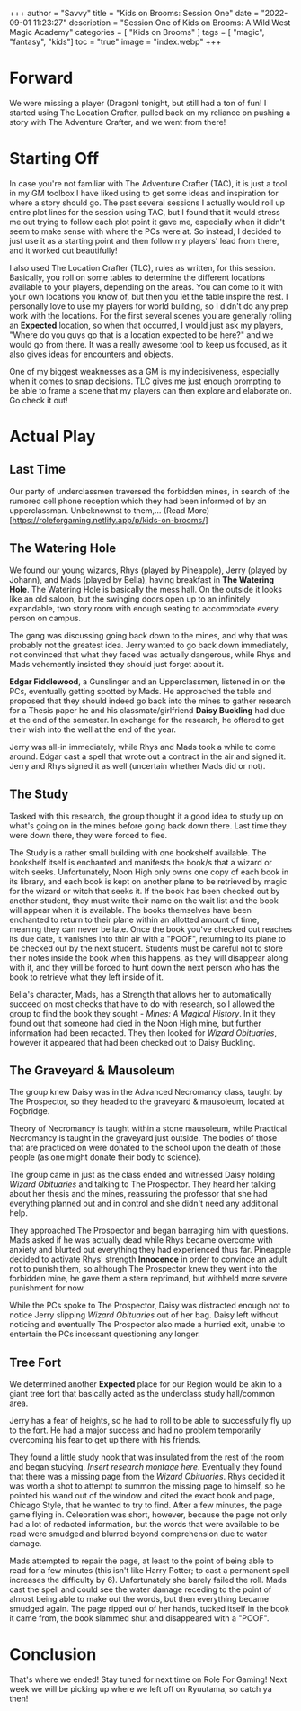 +++
author = "Savvy"
title = "Kids on Brooms: Session One"
date = "2022-09-01 11:23:27"
description = "Session One of Kids on Brooms:  A Wild West Magic Academy"
categories = [
"Kids on Brooms"
]
tags = [
"magic",
"fantasy",
"kids"]
toc = "true"
image = "index.webp"
+++

# Forward
We were missing a player (Dragon) tonight, but still had a ton of fun! I started using The Location Crafter, pulled back on my reliance on pushing a story with The Adventure Crafter, and we went from there!

# Starting Off
In case you're not familiar with The Adventure Crafter (TAC), it is just a tool in my GM toolbox I have liked using to get some ideas and inspiration for where a story should go. The past several sessions I actually would roll up entire plot lines for the session using TAC, but I found that it would stress me out trying to follow each plot point it gave me, especially when it didn't seem to make sense with where the PCs were at. So instead, I decided to just use it as a starting point and then follow my players' lead from there, and it worked out beautifully!

I also used The Location Crafter (TLC), rules as written, for this session. Basically, you roll on some tables to determine the different locations available to your players, depending on the areas. You can come to it with your own locations you know of, but then you let the table inspire the rest. I personally love to use my players for world building, so I didn't do any prep work with the locations. For the first several scenes you are generally rolling an **Expected** location, so when that occurred, I would just ask my players, "Where do you guys go that is a location expected to be here?" and we would go from there. It was a really awesome tool to keep us focused, as it also gives ideas for encounters and objects.

One of my biggest weaknesses as a GM is my indecisiveness, especially when it comes to snap decisions. TLC gives me just enough prompting to be able to frame a scene that my players can then explore and elaborate on. Go check it out!

# Actual Play
## Last Time
Our party of underclassmen traversed the forbidden mines, in search of the rumored cell phone reception which they had been informed of by an upperclassman. Unbeknownst to them,... (Read More)[https://roleforgaming.netlify.app/p/kids-on-brooms/]

## The Watering Hole
We found our young wizards, Rhys (played by Pineapple), Jerry (played by Johann), and Mads (played by Bella), having breakfast in **The Watering Hole**. The Watering Hole is basically the mess hall. On the outside it looks like an old saloon, but the swinging doors open up to an infinitely expandable, two story room with enough seating to accommodate every person on campus.

The gang was discussing going back down to the mines, and why that was probably not the greatest idea. Jerry wanted to go back down immediately, not convinced that what they faced was actually dangerous, while Rhys and Mads vehemently insisted they should just forget about it.

**Edgar Fiddlewood**, a Gunslinger and an Upperclassmen, listened in on the PCs, eventually getting spotted by Mads. He approached the table and proposed that they should indeed go back into the mines to gather research for a Thesis paper he and his classmate/girlfriend **Daisy Buckling** had due at the end of the semester. In exchange for the research, he offered to get their wish into the well at the end of the year.

Jerry was all-in immediately, while Rhys and Mads took a while to come around. Edgar cast a spell that wrote out a contract in the air and signed it. Jerry and Rhys signed it as well (uncertain whether Mads did or not).

## The Study
Tasked with this research, the group thought it a good idea to study up on what's going on in the mines before going back down there. Last time they were down there, they were forced to flee.

The Study is a rather small building with one bookshelf available. The bookshelf itself is enchanted and manifests the book/s that a wizard or witch seeks. Unfortunately, Noon High only owns one copy of each book in its library, and each book is kept on another plane to be retrieved by magic for the wizard or witch that seeks it. If the book has been checked out by another student, they must write their name on the wait list and the book will appear when it is available. The books themselves have been enchanted to return to their plane within an allotted amount of time, meaning they can never be late. Once the book you've checked out reaches its due date, it vanishes into thin air with a "POOF", returning to its plane to be checked out by the next student. Students must be careful not to store their notes inside the book when this happens, as they will disappear along with it, and they will be forced to hunt down the next person who has the book to retrieve what they left inside of it.

Bella's character, Mads, has a Strength that allows her to automatically succeed on most checks that have to do with research, so I allowed the group to find the book they sought - *Mines: A Magical History*. In it they found out that someone had died in the Noon High mine, but further information had been redacted. They then looked for *Wizard Obituaries*, however it appeared that had been checked out to Daisy Buckling.

## The Graveyard & Mausoleum
The group knew Daisy was in the Advanced Necromancy class, taught by The Prospector, so they headed to the graveyard & mausoleum, located at Fogbridge.

Theory of Necromancy is taught within a stone mausoleum, while Practical Necromancy is taught in the graveyard just outside. The bodies of those that are practiced on were donated to the school upon the death of those people (as one might donate their body to science). 

The group came in just as the class ended and witnessed Daisy holding *Wizard Obituaries* and talking to The Prospector. They heard her talking about her thesis and the mines, reassuring the professor that she had everything planned out and in control and she didn't need any additional help.

They approached The Prospector and began barraging him with questions. Mads asked if he was actually dead while Rhys became overcome with anxiety and blurted out everything they had experienced thus far. Pineapple decided to activate Rhys' strength **Innocence** in order to convince an adult not to punish them, so although The Prospector knew they went into the forbidden mine, he gave them a stern reprimand, but withheld more severe punishment for now.

While the PCs spoke to The Prospector, Daisy was distracted enough not to notice Jerry slipping *Wizard Obituaries* out of her bag. Daisy left without noticing and eventually The Prospector also made a hurried exit, unable to entertain the PCs incessant questioning any longer.

## Tree Fort
We determined another **Expected** place for our Region would be akin to a giant tree fort that basically acted as the underclass study hall/common area.

Jerry has a fear of heights, so he had to roll to be able to successfully fly up to the fort. He had a major success and had no problem temporarily overcoming his fear to get up there with his friends.

They found a little study nook that was insulated from the rest of the room and began studying. *Insert research montage here*. Eventually they found that there was a missing page from the *Wizard Obituaries*. Rhys decided it was worth a shot to attempt to summon the missing page to himself, so he pointed his wand out of the window and cited the exact book and page, Chicago Style, that he wanted to try to find. After a few minutes, the page game flying in. Celebration was short, however, because the page not only had a lot of redacted information, but the words that were available to be read were smudged and blurred beyond comprehension due to water damage.

Mads attempted to repair the page, at least to the point of being able to read for a few minutes (this isn't like Harry Potter; to cast a permanent spell increases the difficulty by 6). Unfortunately she barely failed the roll. Mads cast the spell and could see the water damage receding to the point of almost being able to make out the words, but then everything became smudged again. The page ripped out of her hands, tucked itself in the book it came from, the book slammed shut and disappeared with a "POOF".

# Conclusion
That's where we ended! Stay tuned for next time on Role For Gaming! Next week we will be picking up where we left off on Ryuutama, so catch ya then!